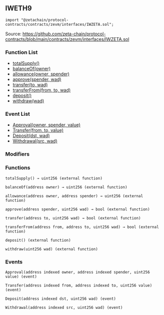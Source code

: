 ## IWETH9

```solidity
import "@zetachain/protocol-contracts/contracts/zevm/interfaces/IWZETA.sol";
```

Source: https://github.com/zeta-chain/protocol-contracts/blob/main/contracts/zevm/interfaces/IWZETA.sol

### Function List

* [totalSupply()](#IWETH9-totalSupply--)
* [balanceOf(owner)](#IWETH9-balanceOf-address-)
* [allowance(owner, spender)](#IWETH9-allowance-address-address-)
* [approve(spender, wad)](#IWETH9-approve-address-uint256-)
* [transfer(to, wad)](#IWETH9-transfer-address-uint256-)
* [transferFrom(from, to, wad)](#IWETH9-transferFrom-address-address-uint256-)
* [deposit()](#IWETH9-deposit--)
* [withdraw(wad)](#IWETH9-withdraw-uint256-)

### Event List

* [Approval(owner, spender, value)](#IWETH9-Approval-address-address-uint256-)
* [Transfer(from, to, value)](#IWETH9-Transfer-address-address-uint256-)
* [Deposit(dst, wad)](#IWETH9-Deposit-address-uint256-)
* [Withdrawal(src, wad)](#IWETH9-Withdrawal-address-uint256-)

### Modifiers

### Functions

```
totalSupply() → uint256 (external function)
```

<a name="IWETH9-totalSupply--"></a>

```
balanceOf(address owner) → uint256 (external function)
```

<a name="IWETH9-balanceOf-address-"></a>

```
allowance(address owner, address spender) → uint256 (external function)
```

<a name="IWETH9-allowance-address-address-"></a>

```
approve(address spender, uint256 wad) → bool (external function)
```

<a name="IWETH9-approve-address-uint256-"></a>

```
transfer(address to, uint256 wad) → bool (external function)
```

<a name="IWETH9-transfer-address-uint256-"></a>

```
transferFrom(address from, address to, uint256 wad) → bool (external function)
```

<a name="IWETH9-transferFrom-address-address-uint256-"></a>

```
deposit() (external function)
```

<a name="IWETH9-deposit--"></a>

```
withdraw(uint256 wad) (external function)
```

<a name="IWETH9-withdraw-uint256-"></a>

### Events

```
Approval(address indexed owner, address indexed spender, uint256 value) (event)
```

<a name="IWETH9-Approval-address-address-uint256-"></a>

```
Transfer(address indexed from, address indexed to, uint256 value) (event)
```

<a name="IWETH9-Transfer-address-address-uint256-"></a>

```
Deposit(address indexed dst, uint256 wad) (event)
```

<a name="IWETH9-Deposit-address-uint256-"></a>

```
Withdrawal(address indexed src, uint256 wad) (event)
```

<a name="IWETH9-Withdrawal-address-uint256-"></a>

